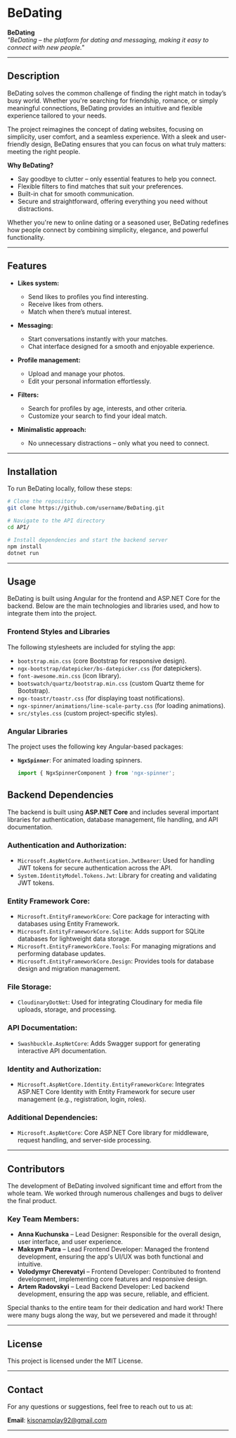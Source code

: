 # BeDating

**BeDating**  
*"BeDating – the platform for dating and messaging, making it easy to connect with new people."*

---

## Description

BeDating solves the common challenge of finding the right match in today’s busy world. Whether you're searching for friendship, romance, or simply meaningful connections, BeDating provides an intuitive and flexible experience tailored to your needs.

The project reimagines the concept of dating websites, focusing on simplicity, user comfort, and a seamless experience. With a sleek and user-friendly design, BeDating ensures that you can focus on what truly matters: meeting the right people.  

**Why BeDating?**  
- Say goodbye to clutter – only essential features to help you connect.  
- Flexible filters to find matches that suit your preferences.  
- Built-in chat for smooth communication.  
- Secure and straightforward, offering everything you need without distractions.  

Whether you're new to online dating or a seasoned user, BeDating redefines how people connect by combining simplicity, elegance, and powerful functionality.  

---

## Features

- **Likes system:**  
  - Send likes to profiles you find interesting.  
  - Receive likes from others.  
  - Match when there’s mutual interest.  

- **Messaging:**  
  - Start conversations instantly with your matches.  
  - Chat interface designed for a smooth and enjoyable experience.  

- **Profile management:**  
  - Upload and manage your photos.  
  - Edit your personal information effortlessly.  

- **Filters:**  
  - Search for profiles by age, interests, and other criteria.  
  - Customize your search to find your ideal match.  

- **Minimalistic approach:**  
  - No unnecessary distractions – only what you need to connect.  

---

## Installation

To run BeDating locally, follow these steps:  

```bash
# Clone the repository
git clone https://github.com/username/BeDating.git  

# Navigate to the API directory
cd API/  

# Install dependencies and start the backend server
npm install  
dotnet run  
```

---

## Usage

BeDating is built using Angular for the frontend and ASP.NET Core for the backend. Below are the main technologies and libraries used, and how to integrate them into the project.

### **Frontend Styles and Libraries**

The following stylesheets are included for styling the app:  
- `bootstrap.min.css` (core Bootstrap for responsive design).  
- `ngx-bootstrap/datepicker/bs-datepicker.css` (for datepickers).  
- `font-awesome.min.css` (icon library).  
- `bootswatch/quartz/bootstrap.min.css` (custom Quartz theme for Bootstrap).  
- `ngx-toastr/toastr.css` (for displaying toast notifications).  
- `ngx-spinner/animations/line-scale-party.css` (for loading animations).  
- `src/styles.css` (custom project-specific styles).

### **Angular Libraries**

The project uses the following key Angular-based packages:
- **`NgxSpinner`**: For animated loading spinners.  
  ```typescript
  import { NgxSpinnerComponent } from 'ngx-spinner';
## Backend Dependencies

The backend is built using **ASP.NET Core** and includes several important libraries for authentication, database management, file handling, and API documentation.

### **Authentication and Authorization:**
- `Microsoft.AspNetCore.Authentication.JwtBearer`: Used for handling JWT tokens for secure authentication across the API.
- `System.IdentityModel.Tokens.Jwt`: Library for creating and validating JWT tokens.

### **Entity Framework Core:**
- `Microsoft.EntityFrameworkCore`: Core package for interacting with databases using Entity Framework.
- `Microsoft.EntityFrameworkCore.Sqlite`: Adds support for SQLite databases for lightweight data storage.
- `Microsoft.EntityFrameworkCore.Tools`: For managing migrations and performing database updates.
- `Microsoft.EntityFrameworkCore.Design`: Provides tools for database design and migration management.

### **File Storage:**
- `CloudinaryDotNet`: Used for integrating Cloudinary for media file uploads, storage, and processing.

### **API Documentation:**
- `Swashbuckle.AspNetCore`: Adds Swagger support for generating interactive API documentation.

### **Identity and Authorization:**
- `Microsoft.AspNetCore.Identity.EntityFrameworkCore`: Integrates ASP.NET Core Identity with Entity Framework for secure user management (e.g., registration, login, roles).

### **Additional Dependencies:**
- `Microsoft.AspNetCore`: Core ASP.NET Core library for middleware, request handling, and server-side processing.

---

## Contributors

The development of BeDating involved significant time and effort from the whole team. We worked through numerous challenges and bugs to deliver the final product.

### Key Team Members:
- **Anna Kuchunska** – Lead Designer: Responsible for the overall design, user interface, and user experience.
- **Maksym Putra** – Lead Frontend Developer: Managed the frontend development, ensuring the app's UI/UX was both functional and intuitive.
- **Volodymyr Cherevatyi** – Frontend Developer: Contributed to frontend development, implementing core features and responsive design.
- **Artem Radovskyi** – Lead Backend Developer: Led backend development, ensuring the app was secure, reliable, and efficient.

Special thanks to the entire team for their dedication and hard work! There were many bugs along the way, but we persevered and made it through!

---

## License

This project is licensed under the MIT License.

---

## Contact

For any questions or suggestions, feel free to reach out to us at:

**Email**: [kisonamplay92@gmail.com](mailto:kisonamplay92@gmail.com)

---
